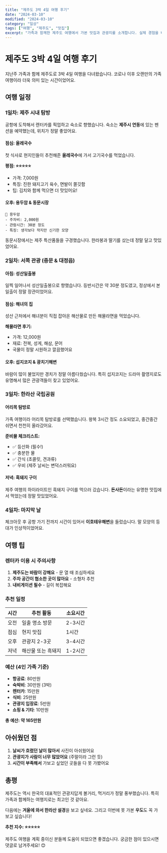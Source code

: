 ```yaml
---
title: "제주도 3박 4일 여행 후기"
date: "2024-03-10"
modified: "2024-03-10"
category: "일상"
tags: ["여행", "제주도", "맛집"]
excerpt: "가족과 함께한 제주도 여행에서 가본 맛집과 관광지를 소개합니다. 실제 경험을 바탕으로 한 솔직한 후기입니다."
---
```


# 제주도 3박 4일 여행 후기

지난주 가족과 함께 제주도로 3박 4일 여행을 다녀왔습니다. 코로나 이후 오랜만의 가족 여행이라 더욱 의미 있는 시간이었어요.

## 여행 일정

### 1일차: 제주 시내 탐방

공항에 도착해서 렌터카를 픽업하고 숙소로 향했습니다. 숙소는 **제주시 연동**에 있는 펜션을 예약했는데, 위치가 정말 좋았어요.

#### 점심: 올레국수

첫 식사로 현지인들이 추천해준 **올레국수**에 가서 고기국수를 먹었습니다.

**평점: ⭐⭐⭐⭐⭐**

- 가격: 7,000원
- 특징: 진한 돼지고기 육수, 면발이 쫄깃함
- 팁: 김치와 함께 먹으면 더 맛있어요!

#### 오후: 용두암 & 동문시장

```
📍 용두암
- 주차비: 2,000원
- 관람시간: 30분 정도
- 특징: 생각보다 작지만 신기한 모양
```

동문시장에서는 제주 특산품들을 구경했습니다. 한라봉과 딸기를 샀는데 정말 달고 맛있었어요.

### 2일차: 서쪽 관광 (중문 & 대정읍)

#### 아침: 성산일출봉

일찍 일어나서 성산일출봉으로 향했습니다. 등반시간은 약 30분 정도였고, 정상에서 본 일출이 정말 장관이었어요.

#### 점심: 해녀의 집

성산 근처에서 해녀분이 직접 잡아온 해산물로 만든 해물라면을 먹었습니다.

**해물라면 후기:**

- 가격: 12,000원
- 재료: 전복, 성게, 해삼, 문어
- 국물이 정말 시원하고 깔끔했어요

#### 오후: 섭지코지 & 광치기해변

바람이 많이 불었지만 경치가 정말 아름다웠습니다. 특히 섭지코지는 드라마 촬영지로도 유명해서 많은 관광객들이 찾고 있었어요.

### 3일차: 한라산 국립공원

#### 어리목 탐방로

가족 여행이라 어리목 탐방로를 선택했습니다. 왕복 3시간 정도 소요되었고, 중간중간 쉬면서 천천히 올라갔어요.

**준비물 체크리스트:**

- ✅ 등산화 (필수!)
- ✅ 충분한 물
- ✅ 간식 (초콜릿, 견과류)
- ✅ 우비 (제주 날씨는 변덕스러워요)

#### 저녁: 흑돼지 구이

제주 여행의 하이라이트인 흑돼지 구이를 먹으러 갔습니다. **돈사돈**이라는 유명한 맛집에서 먹었는데 정말 맛있었어요.

### 4일차: 마지막 날

체크아웃 후 공항 가기 전까지 시간이 있어서 **이호테우해변**을 들렀습니다. 말 모양의 등대가 인상적이었어요.

## 여행 팁

### 렌터카 이용 시 주의사항

1. **제주도는 바람이 강해요** - 문 열 때 조심하세요
2. **주차 공간이 협소한 곳이 많아요** - 소형차 추천
3. **내비게이션 필수** - 길이 복잡해요

### 추천 일정

| 시간 | 추천 활동          | 소요시간 |
| ---- | ------------------ | -------- |
| 오전 | 일출 명소 방문     | 2-3시간  |
| 점심 | 현지 맛집          | 1시간    |
| 오후 | 관광지 2-3곳       | 3-4시간  |
| 저녁 | 해산물 또는 흑돼지 | 1-2시간  |

### 예산 (4인 가족 기준)

- **항공료**: 80만원
- **숙박비**: 30만원 (3박)
- **렌터카**: 15만원
- **식비**: 25만원
- **관광지 입장료**: 5만원
- **쇼핑 & 기타**: 10만원

**총 예산: 약 165만원**

## 아쉬웠던 점

1. **날씨가 흐렸던 날이 많아서** 사진이 아쉬웠어요
2. **관광지가 사람이 너무 많았어요** (주말이라 그런 듯)
3. **시간이 부족해서** 가보고 싶었던 곳들을 다 못 가봤어요

## 총평

제주도는 역시 한국의 대표적인 관광지답게 볼거리, 먹거리가 정말 풍부했습니다. 특히 가족과 함께하는 여행지로는 최고인 것 같아요.

다음에는 **겨울에 와서 한라산 설경**을 보고 싶네요. 그리고 이번에 못 가본 **우도**도 꼭 가보고 싶습니다!

**추천 지수: ⭐⭐⭐⭐⭐**

제주도 여행을 계획 중이신 분들께 도움이 되었으면 좋겠습니다. 궁금한 점이 있으시면 댓글로 남겨주세요! 😊
